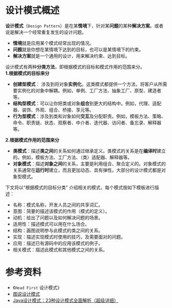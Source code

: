 设计模式概述  
====================
**设计模式**（`Design Pattern`）是在某**情境**下，针对某**问题**的某种**解决方案**。或者说是解决一个经常重复发生的设计问题。

- **情境**就是应用某个模式经常出现的情况。
- **问题**就是你想在某情境下达到的目标，也可以是某情境下的约束。
- **解决方案**就是一个通用的设计，用来解决约束、达到目标。

设计模式有两种**分类方法**，即根据模式的目标和模式作用的范围来分。  
**1.根据模式的目标来分**  
- **创建型模式**： 涉及到将对象**实例化**，这类模式都提供一个方法，将客户从所需要实例化的对象中解耦。例如，单例、工厂方法、抽象工厂、原型、建造者等。  
- **结构型模式**：可以让你把类或对象**组合**到更大的结构中。例如，代理、适配器、装饰、外观、组合、桥接、享元等。  
- **行为型模式**：涉及到类和对象如何**交互**及分配职责。例如，模板方法、策略、命令、职责链、状态、观察者、中介者、迭代器、访问者、备忘录、解释器等。  

**2.根据模式作用的范围来分**  
- **类模式**：描述**类之间**的关系如何通过继承定义。类模式的关系是在**编译时**建立的。例如，模板方法、工厂方法、（类）适配器、解释器等。  
- **对象模式**：描述**对象之间**的关系，主要是利用组合、聚合定义的。对象模式的关系通常在**运行时**建立，而且更加动态、具有弹性。大部分的设计模式都是对象型模式。

下文将以“根据模式的目标分类” 介绍相关的模式，每个模式按如下模板进行描述：  
    
- 名称：模式名称，开发人员之间的共享词汇。
- 意图：简要的描述该模式的作用（模式的定义）。
- 动机：给出了问题以及如何解决问题的场景。
- 适用性：描述模式可以用在什么场合。
- 结构：画图说明参与此模式的类之间的关系。
- 实现：描述实现模式时使用的技巧，及需要面对的问题。
- 应用：描述已有源码中的应用该模式的例子。
- 相关模式：描述此模式和其他模式之间的关系。


# 参考资料
- 《`Head First` 设计模式》
- [图说设计模式](https://design-patterns.readthedocs.io/zh_CN/latest/index.html)
- [Java设计模式：23种设计模式全面解析（超级详细）](http://c.biancheng.net/design_pattern/)
